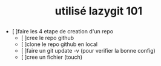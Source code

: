 # <p align='center'>utilisé lazygit 101</p>

 - [ ]faire les 4 etape de creation d'un repo  
    - [ ]cree le repo github  
    - [ ]clone le repo github en local  
    - [ ]faire un git update -v (pour verifier la bonne config)  
    - [ ]cree un fichier (touch)  
